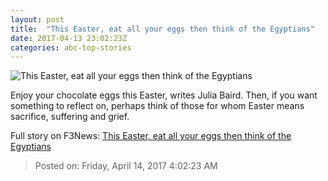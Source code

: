 ```yaml
---
layout: post
title:  "This Easter, eat all your eggs then think of the Egyptians"
date: 2017-04-13 23:02:23Z
categories: abc-top-stories
---
```


![This Easter, eat all your eggs then think of the Egyptians](http://www.abc.net.au/news/image/8444710-1x1-700x700.jpg)

Enjoy your chocolate eggs this Easter, writes Julia Baird. Then, if you want something to reflect on, perhaps think of those for whom Easter means sacrifice, suffering and grief.


Full story on F3News: [This Easter, eat all your eggs then think of the Egyptians](http://www.f3nws.com/n/ZZ4scE)

> Posted on: Friday, April 14, 2017 4:02:23 AM
